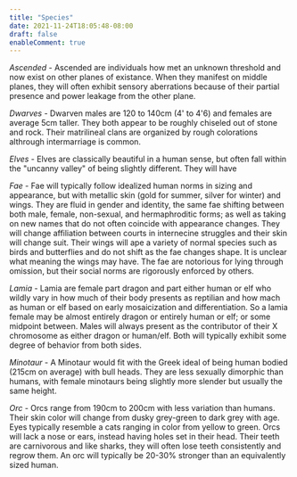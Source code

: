 ```yaml
---
title: "Species"
date: 2021-11-24T18:05:48-08:00
draft: false
enableComment: true
---
```


*Ascended* - Ascended are individuals how met an unknown threshold and now exist on other planes of existance. When they manifest on middle planes, they will often exhibit sensory aberrations because of their partial presence and power leakage from the other plane. 

*Dwarves* - Dwarven males are 120 to 140cm (4' to 4'6) and females are average 5cm taller. They both appear to be roughly chiseled out of  stone and rock. Their matrilineal clans are organized by rough colorations althrough intermarriage is common.

*Elves* - Elves are classically beautiful in a human sense, but often fall within the "uncanny valley" of being slightly different. They will have 

*Fae* - Fae will typically follow idealized human norms in sizing and appearance, but with metallic skin (gold for summer, silver for winter) and wings. They are fluid in gender and identity, the same fae shifting between both male, female, non-sexual, and hermaphroditic forms; as well as taking on new names that do not often coincide with appearance changes. They will change affiliation between courts in internecine struggles and their skin will change suit. Their wings will ape a variety of normal species such as birds and butterflies and do not shift as the fae changes shape. It is unclear what meaning the wings may have. The fae are notorious for lying through omission, but their social norms are rigorously enforced by others.

*Lamia* - Lamia are female part dragon and part either human or elf who wildly vary in how much of their body presents as reptilian and how mach as human or elf based on early mosaicization and differentiation. So a lamia female may be almost entirely dragon or entirely human or elf; or some midpoint between. Males will always present as the contributor of their X chromosome as either dragon or human/elf. Both will typically exhibit some degree of behavior from both sides. 

*Minotaur* - A Minotaur would fit with the Greek ideal of being human bodied (215cm on average) with bull heads. They are less sexually dimorphic than humans, with female minotaurs being slightly more slender but usually the same height. 

*Orc* - Orcs range from 190cm to 200cm with less variation than humans. Their skin color will change from dusky grey-green to dark grey with age. Eyes typically resemble a cats ranging in color from yellow to green. Orcs will lack a nose or ears, instead having holes set in their head. Their teeth are carnivorous and like sharks, they will often lose teeth consistently and regrow them. An orc will typically be 20-30% stronger than an equivalently sized human.